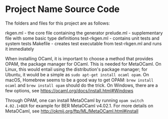 # Project Name Source Code

The folders and files for this project are as follows:

rkgen.ml - the core file containing the generator
prelude.ml - supplementary file with some basic type definitions
test-rkgen.ml - contains unit tests and system tests
Makefile - creates test executable from test-rkgen.ml and runs it immediately

When installing OCaml, it is important to choose a method that provides OPAM, the package manager for OCaml. This is needed for MetaOCaml.
On Linux, this would entail using the distribution's package manager; for Ubuntu, it would be a simple as `sudo apt-get install ocaml opam`.
On macOS, Homebrew seems to be a good way to get OPAM: `brew install ocaml` and `brew install opam` should do the trick.
On Windows, there are a few options, see https://ocaml.org/docs/install.html#Windows

Through OPAM, one can install MetaOCaml by running `opam switch 4.02.1+BER` for example for BER MetaOCaml v4.02.1.
For more details on MetaOCaml, see http://okmij.org/ftp/ML/MetaOCaml.html#install
